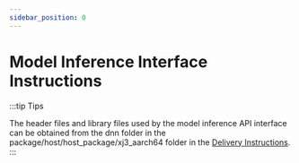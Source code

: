 ```yaml
---
sidebar_position: 0
---
```


# Model Inference Interface Instructions

:::tip Tips

  The header files and library files used by the model inference API interface can be obtained from the dnn folder in the package/host/host_package/xj3_aarch64 folder in the [Delivery Instructions](../../07_Advanced_development/04_toolchain_development/intermediate/environment_config.md).
:::